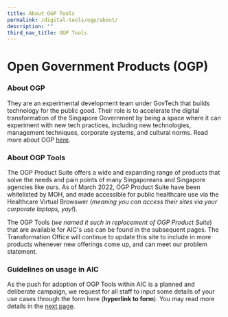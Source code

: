 ```yaml
---
title: About OGP Tools
permalink: /digital-tools/ogp/about/
description: ""
third_nav_title: OGP Tools
---
```

# Open Government Products (OGP)
### About OGP
They are an experimental development team under GovTech that builds technology for the public good. Their role is to accelerate the digital transformation of the Singapore Government by being a space where it can experiment with new tech practices, including new technologies, management techniques, corporate systems, and cultural norms. Read more about OGP [here](https://www.open.gov.sg/).
### About OGP Tools
The OGP Product Suite offers a wide and expanding range of products that solve the needs and pain points of many Singaporeans and Singapore agencies like ours. As of March 2022, OGP Product Suite have been whitelisted by MOH, and made accessible for public healthcare use via the Healthcare Virtual Browswer (*meaning you can access their sites via your corporate laptops, yay!*).

The OGP Tools (*we named it such in replacement of OGP Product Suite*)  that are  available for AIC's use can be found in the subsequent pages. The Transformation Office will continue to update this site to include in more products whenever new offerings come up, and can meet our problem statement.
### Guidelines on usage in AIC
As the push for adoption of OGP Tools within AIC is a planned and deliberate campaign, we request for all staff to input some details of your use cases through the form here (**hyperlink to form**). You may read more details in the [next page](https://www.transformationoffice.aic.sg/digital-tools/OGP-Tools/Guideline).
